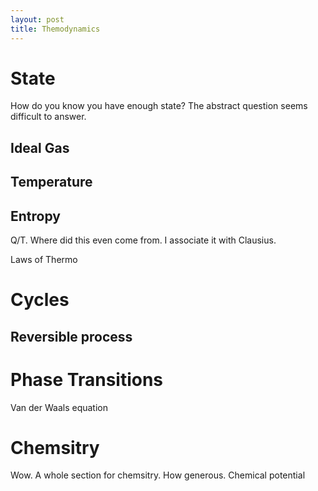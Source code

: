 ```yaml
---
layout: post
title: Themodynamics
---
```



# State
How do you know you have enough state?
The abstract question seems difficult to answer.


## Ideal Gas
## Temperature
## Entropy
Q/T. Where did this even come from. I associate it with Clausius.

Laws of Thermo
# Cycles
## Reversible process
# Phase Transitions
Van der Waals equation

# Chemsitry
Wow. A whole section for chemsitry. How generous.
Chemical potential